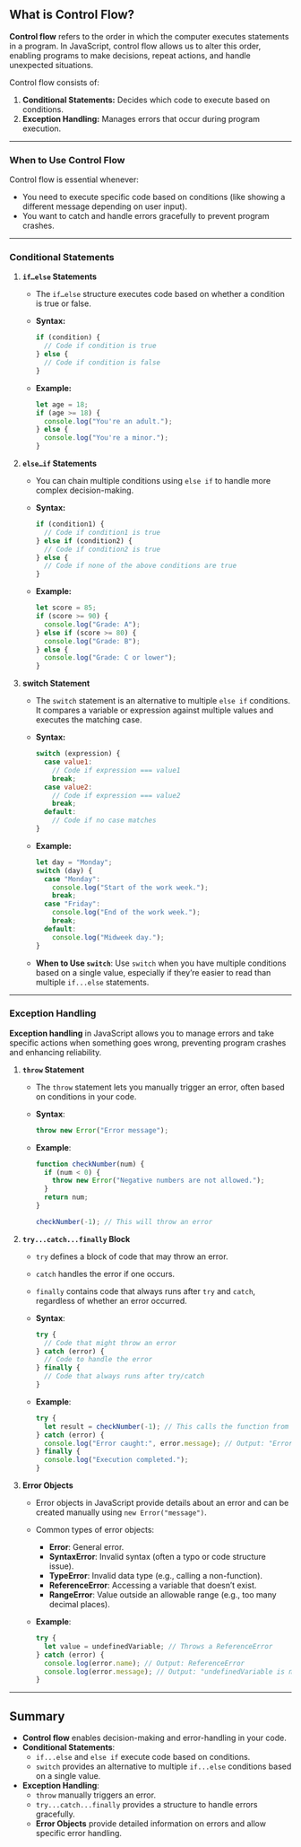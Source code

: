 ## What is Control Flow?

**Control flow** refers to the order in which the computer executes statements in a program. In JavaScript, control flow allows us to alter this order, enabling programs to make decisions, repeat actions, and handle unexpected situations.

Control flow consists of:

1. **Conditional Statements:** Decides which code to execute based on conditions.
2. **Exception Handling:** Manages errors that occur during program execution.

---

### When to Use Control Flow

Control flow is essential whenever:

- You need to execute specific code based on conditions (like showing a different message depending on user input).
- You want to catch and handle errors gracefully to prevent program crashes.

---

### Conditional Statements

1. **`if…else` Statements**
    - The `if…else` structure executes code based on whether a condition is true or false.
    - **Syntax:**
        
        ```jsx
        if (condition) {
          // Code if condition is true
        } else {
          // Code if condition is false
        }
        ```
        
    - **Example:**
        
        ```jsx
        let age = 18;
        if (age >= 18) {
          console.log("You're an adult.");
        } else {
          console.log("You're a minor.");
        }
        ```
        
2. **`else…if` Statements**
    - You can chain multiple conditions using `else if` to handle more complex decision-making.
    - **Syntax:**
        
        ```jsx
        if (condition1) {
          // Code if condition1 is true
        } else if (condition2) {
          // Code if condition2 is true
        } else {
          // Code if none of the above conditions are true
        }
        ```
        
    - **Example:**
        
        ```jsx
        let score = 85;
        if (score >= 90) {
          console.log("Grade: A");
        } else if (score >= 80) {
          console.log("Grade: B");
        } else {
          console.log("Grade: C or lower");
        }
        ```
        
3. **switch Statement**
    - The `switch` statement is an alternative to multiple `else if` conditions. It compares a variable or expression against multiple values and executes the matching case.
    - **Syntax:**
        
        ```jsx
        switch (expression) {
          case value1:
            // Code if expression === value1
            break;
          case value2:
            // Code if expression === value2
            break;
          default:
            // Code if no case matches
        }
        ```
        
    - **Example:**
        
        ```jsx
        let day = "Monday";
        switch (day) {
          case "Monday":
            console.log("Start of the work week.");
            break;
          case "Friday":
            console.log("End of the work week.");
            break;
          default:
            console.log("Midweek day.");
        }
        ```
        
    - **When to Use `switch`**: Use `switch` when you have multiple conditions based on a single value, especially if they’re easier to read than multiple `if...else` statements.

---

### Exception Handling

**Exception handling** in JavaScript allows you to manage errors and take specific actions when something goes wrong, preventing program crashes and enhancing reliability.

1. **`throw` Statement**
    - The `throw` statement lets you manually trigger an error, often based on conditions in your code.
    - **Syntax**:
        
        ```jsx
        throw new Error("Error message");
        ```
        
    - **Example**:
        
        ```jsx
        function checkNumber(num) {
          if (num < 0) {
            throw new Error("Negative numbers are not allowed.");
          }
          return num;
        }
        
        checkNumber(-1); // This will throw an error
        ```
        
2. **`try...catch...finally` Block**
    - `try` defines a block of code that may throw an error.
    - `catch` handles the error if one occurs.
    - `finally` contains code that always runs after `try` and `catch`, regardless of whether an error occurred.
    - **Syntax**:
        
        ```jsx
        try {
          // Code that might throw an error
        } catch (error) {
          // Code to handle the error
        } finally {
          // Code that always runs after try/catch
        }
        ```
        
    - **Example**:
        
        ```jsx
        try {
          let result = checkNumber(-1); // This calls the function from above
        } catch (error) {
          console.log("Error caught:", error.message); // Output: "Error caught: Negative numbers are not allowed."
        } finally {
          console.log("Execution completed.");
        }
        ```
        
3. **Error Objects**
    - Error objects in JavaScript provide details about an error and can be created manually using `new Error("message")`.
    - Common types of error objects:
        - **Error**: General error.
        - **SyntaxError**: Invalid syntax (often a typo or code structure issue).
        - **TypeError**: Invalid data type (e.g., calling a non-function).
        - **ReferenceError**: Accessing a variable that doesn’t exist.
        - **RangeError**: Value outside an allowable range (e.g., too many decimal places).
    - **Example**:
        
        ```jsx
        try {
          let value = undefinedVariable; // Throws a ReferenceError
        } catch (error) {
          console.log(error.name); // Output: ReferenceError
          console.log(error.message); // Output: "undefinedVariable is not defined"
        }
        ```
        

---

## **Summary**

- **Control flow** enables decision-making and error-handling in your code.
- **Conditional Statements**:
    - `if...else` and `else if` execute code based on conditions.
    - `switch` provides an alternative to multiple `if...else` conditions based on a single value.
- **Exception Handling**:
    - `throw` manually triggers an error.
    - `try...catch...finally` provides a structure to handle errors gracefully.
    - **Error Objects** provide detailed information on errors and allow specific error handling.